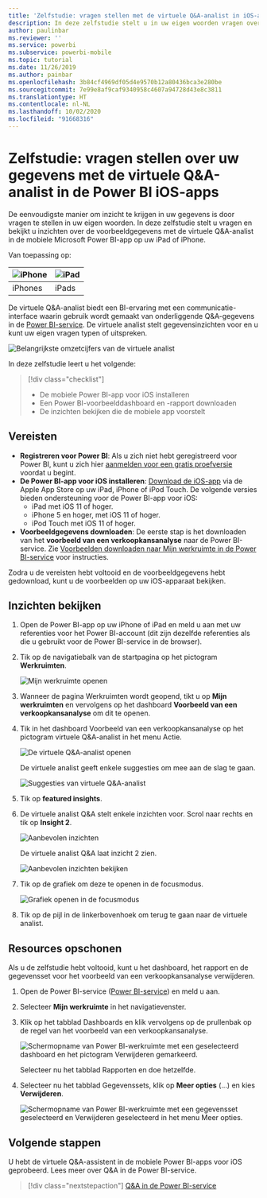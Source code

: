 ```yaml
---
title: 'Zelfstudie: vragen stellen met de virtuele Q&A-analist in iOS-apps'
description: In deze zelfstudie stelt u in uw eigen woorden vragen over deze voorbeeldgegevens aan de virtuele Q&A-analist in de mobiele Power BI-app op uw iOS-apparaat.
author: paulinbar
ms.reviewer: ''
ms.service: powerbi
ms.subservice: powerbi-mobile
ms.topic: tutorial
ms.date: 11/26/2019
ms.author: painbar
ms.openlocfilehash: 3b84cf4969df05d4e9570b12a80436bca3e280be
ms.sourcegitcommit: 7e99e8af9caf9340958c4607a94728d43e8c3811
ms.translationtype: HT
ms.contentlocale: nl-NL
ms.lasthandoff: 10/02/2020
ms.locfileid: "91668316"
---
```

# <a name="tutorial-ask-questions-about-your-data-with-the-qa-virtual-analyst-in-the-power-bi-ios-apps"></a>Zelfstudie: vragen stellen over uw gegevens met de virtuele Q&A-analist in de Power BI iOS-apps

De eenvoudigste manier om inzicht te krijgen in uw gegevens is door vragen te stellen in uw eigen woorden. In deze zelfstudie stelt u vragen en bekijkt u inzichten over de voorbeeldgegevens met de virtuele Q&A-analist in de mobiele Microsoft Power BI-app op uw iPad of iPhone. 

Van toepassing op:

| ![iPhone](./media/tutorial-mobile-apps-ios-qna/iphone-logo-50-px.png) | ![iPad](./media/tutorial-mobile-apps-ios-qna/ipad-logo-50-px.png) |
|:--- |:--- |
| iPhones |iPads |

De virtuele Q&A-analist biedt een BI-ervaring met een communicatie-interface waarin gebruik wordt gemaakt van onderliggende Q&A-gegevens in de [Power BI-service](https://powerbi.com). De virtuele analist stelt gegevensinzichten voor en u kunt uw eigen vragen typen of uitspreken.

![Belangrijkste omzetcijfers van de virtuele analist](./media/tutorial-mobile-apps-ios-qna/power-bi-ios-q-n-a-top-sale-intro.png)

In deze zelfstudie leert u het volgende:

> [!div class="checklist"]
> * De mobiele Power BI-app voor iOS installeren
> * Een Power BI-voorbeelddashboard en -rapport downloaden
> * De inzichten bekijken die de mobiele app voorstelt

## <a name="prerequisites"></a>Vereisten

* **Registreren voor Power BI**: Als u zich niet hebt geregistreerd voor Power BI, kunt u zich hier [aanmelden voor een gratis proefversie](https://app.powerbi.com/signupredirect?pbi_source=web) voordat u begint.
* **De Power BI-app voor iOS installeren**: [Download de iOS-app](https://apps.apple.com/app/microsoft-power-bi/id929738808) via de Apple App Store op uw iPad, iPhone of iPod Touch. De volgende versies bieden ondersteuning voor de Power BI-app voor iOS:
  * iPad met iOS 11 of hoger.
  * iPhone 5 en hoger, met iOS 11 of hoger. 
  * iPod Touch met iOS 11 of hoger.
* **Voorbeeldgegevens downloaden**: De eerste stap is het downloaden van het **voorbeeld van een verkoopkansanalyse** naar de Power BI-service. Zie [Voorbeelden downloaden naar Mijn werkruimte in de Power BI-service](./mobile-apps-download-samples.md) voor instructies.


Zodra u de vereisten hebt voltooid en de voorbeeldgegevens hebt gedownload, kunt u de voorbeelden op uw iOS-apparaat bekijken.

## <a name="try-featured-insights"></a>Inzichten bekijken
1. Open de Power BI-app op uw iPhone of iPad en meld u aan met uw referenties voor het Power BI-account (dit zijn dezelfde referenties als die u gebruikt voor de Power BI-service in de browser).

2. Tik op de navigatiebalk van de startpagina op het pictogram **Werkruimten**.

    ![Mijn werkruimte openen](./media/tutorial-mobile-apps-ios-qna/power-bi-qna-open-myworkspace.png)

3. Wanneer de pagina Werkruimten wordt geopend, tikt u op **Mijn werkruimten** en vervolgens op het dashboard **Voorbeeld van een verkoopkansanalyse** om dit te openen.


3. Tik in het dashboard Voorbeeld van een verkoopkansanalyse op het pictogram virtuele Q&A-analist in het menu Actie.

    ![De virtuele Q&A-analist openen](./media/tutorial-mobile-apps-ios-qna/power-bi-qna-open-qna.png)

    De virtuele analist geeft enkele suggesties om mee aan de slag te gaan.

    ![Suggesties van virtuele Q&A-analist](./media/tutorial-mobile-apps-ios-qna/power-bi-qna-suggestions.png)

3. Tik op **featured insights**.

4. De virtuele analist Q&A stelt enkele inzichten voor. Scrol naar rechts en tik op **Insight 2**.

    ![Aanbevolen inzichten](./media/tutorial-mobile-apps-ios-qna/power-bi-ios-qna-suggest-insight-2.png)

   De virtuele analist Q&A laat inzicht 2 zien.

    ![Aanbevolen inzichten bekijken](./media/tutorial-mobile-apps-ios-qna/power-bi-ios-qna-show-insight-2.png)

5. Tik op de grafiek om deze te openen in de focusmodus.

    ![Grafiek openen in de focusmodus](./media/tutorial-mobile-apps-ios-qna/power-bi-ios-qna-open-insight-2.png)

6. Tik op de pijl in de linkerbovenhoek om terug te gaan naar de virtuele analist.

## <a name="clean-up-resources"></a>Resources opschonen

Als u de zelfstudie hebt voltooid, kunt u het dashboard, het rapport en de gegevensset voor het voorbeeld van een verkoopkansanalyse verwijderen.

1. Open de Power BI-service ([Power BI-service](https://app.powerbi.com)) en meld u aan.

2. Selecteer **Mijn werkruimte** in het navigatievenster.

3. Klik op het tabblad Dashboards en klik vervolgens op de prullenbak op de regel van het voorbeeld van een verkoopkansanalyse.

    ![Schermopname van Power BI-werkruimte met een geselecteerd dashboard en het pictogram Verwijderen gemarkeerd.](./media/tutorial-mobile-apps-ios-qna/power-bi-tutorial-mobile-apps-ios-qna-delete-opportunity-analysis-sample.png)

    Selecteer nu het tabblad Rapporten en doe hetzelfde.

4. Selecteer nu het tabblad Gegevenssets, klik op **Meer opties** (...) en kies **Verwijderen**.

    ![Schermopname van Power BI-werkruimte met een gegevensset geselecteerd en Verwijderen geselecteerd in het menu Meer opties.](./media/tutorial-mobile-apps-ios-qna/power-bi-tutorial-mobile-apps-ios-qna-delete-opportunity-analysis-sample-datasets.png)

## <a name="next-steps"></a>Volgende stappen

U hebt de virtuele Q&A-assistent in de mobiele Power BI-apps voor iOS geprobeerd. Lees meer over Q&A in de Power BI-service.
> [!div class="nextstepaction"]
> [Q&A in de Power BI-service](../end-user-q-and-a.md)